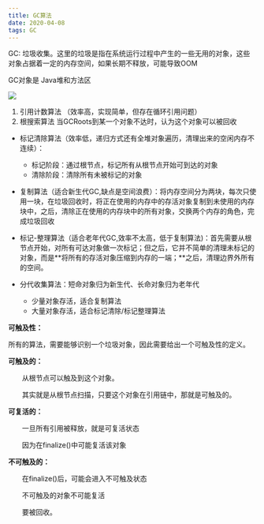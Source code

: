 ```yaml
---
title: GC算法
date: 2020-04-08 
tags: GC
---
```


GC: 垃圾收集。这里的垃圾是指在系统运行过程中产生的一些无用的对象，这些对象占据着一定的内存空间，如果长期不释放，可能导致OOM

GC对象是 Java堆和方法区

![](https://ionutbalosin.com/wp-content/uploads/2019/12/java-garbage-collector-types.png)
<!--more-->

1. 引用计数算法 （效率高，实现简单，但存在循环引用问题）
2. 根搜索算法 当GCRoots到某一个对象不达时，认为这个对象可以被回收



* 标记清除算法（效率低，递归方式还有全堆对象遍历，清理出来的空闲内存不连续）：
  * 标记阶段：通过根节点，标记所有从根节点开始可到达的对象
  * 清除阶段：清除所有未被标记的对象
* 复制算法（适合新生代GC,缺点是空间浪费）：将内存空间分为两块，每次只使用一块，在垃圾回收时，将正在使用的内存中的存活对象复制到未使用的内存块中，之后，清除正在使用的内存块中的所有对象，交换两个内存的角色，完成垃圾回收

* 标记-整理算法（适合老年代GC,效率不太高，低于复制算法)：首先需要从根节点开始，对所有可达对象做一次标记；但之后，它并不简单的清理未标记的对象，而是**将所有的存活对象压缩到内存的一端；**之后，清理边界外所有的空间。
* 分代收集算法：短命对象归为新生代、长命对象归为老年代
  * 少量对象存活，适合复制算法
  * 大量对象存活，适合标记清除/标记整理算法

**可触及性：**

所有的算法，需要能够识别一个垃圾对象，因此需要给出一个可触及性的定义。

**可触及的：**

　　从根节点可以触及到这个对象。

  　　其实就是从根节点扫描，只要这个对象在引用链中，那就是可触及的。

**可复活的：**

　　一旦所有引用被释放，就是可复活状态

　　因为在finalize()中可能复活该对象

**不可触及的：**

　　在finalize()后，可能会进入不可触及状态

　　不可触及的对象不可能复活

  　　要被回收。